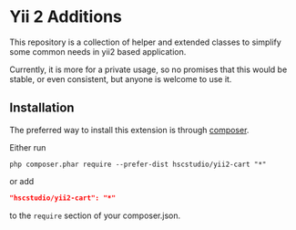 Yii 2 Additions
=======================

This repository is a collection of helper and extended classes to simplify some common needs in yii2 based 
application.

Currently, it is more for a private usage, so no promises that this would be stable, or even consistent, 
but anyone is welcome to use it. 

Installation
------------

The preferred way to install this extension is through [composer](http://getcomposer.org/download/).

Either run

```
php composer.phar require --prefer-dist hscstudio/yii2-cart "*"
```

or add

```json
"hscstudio/yii2-cart": "*"
```

to the `require` section of your composer.json.
